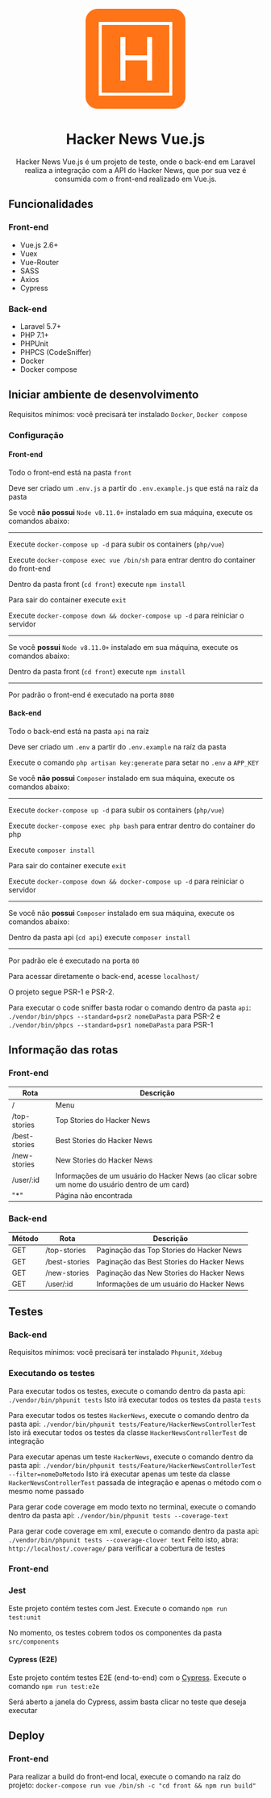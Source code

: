 <div align="center">
  <img src="./api/public/logo.webp" width="200px" alt="logo">
  <h1>Hacker News Vue.js</h1>
</div>

<p align="center">
  Hacker News Vue.js é um projeto de teste, onde o back-end em Laravel realiza a integração com a API do Hacker News, que por sua vez é consumida com o front-end realizado em Vue.js.
</p>

## Funcionalidades

### Front-end

* Vue.js 2.6+
* Vuex
* Vue-Router
* SASS
* Axios
* Cypress

### Back-end

* Laravel 5.7+
* PHP 7.1+
* PHPUnit
* PHPCS (CodeSniffer)
* Docker
* Docker compose

## Iniciar ambiente de desenvolvimento

Requisitos mínimos: você precisará ter instalado `Docker`, `Docker compose`

### Configuração

#### Front-end

Todo o front-end está na pasta `front`

Deve ser criado um `.env.js` a partir do `.env.example.js` que está na raíz da pasta

Se você **não possui** `Node v8.11.0+` instalado em sua máquina, execute os comandos abaixo:

---------------------------------------------------------------------------------------
Execute `docker-compose up -d` para subir os containers (`php/vue`)

Execute `docker-compose exec vue /bin/sh` para entrar dentro do container do front-end

Dentro da pasta front (`cd front`) execute `npm install`

Para sair do container execute `exit`

Execute `docker-compose down && docker-compose up -d` para reiniciar o servidor

---------------------------------------------------------------------------------------

Se você **possui** `Node v8.11.0+` instalado em sua máquina, execute os comandos abaixo:

Dentro da pasta front (`cd front`) execute `npm install`

---------------------------------------------------------------------------------------

Por padrão o front-end é executado na porta `8080`

#### Back-end

Todo o back-end está na pasta `api` na raíz

Deve ser criado um `.env` a partir do `.env.example` na raíz da pasta

Execute o comando `php artisan key:generate` para setar no `.env` a `APP_KEY`

Se você **não possui** `Composer` instalado em sua máquina, execute os comandos abaixo:

---------------------------------------------------------------------------------------

Execute `docker-compose up -d` para subir os containers (`php/vue`)

Execute `docker-compose exec php bash` para entrar dentro do container do php

Execute `composer install`

Para sair do container execute `exit`

Execute `docker-compose down && docker-compose up -d` para reiniciar o servidor

---------------------------------------------------------------------------------------

Se você não **possui** `Composer` instalado em sua máquina, execute os comandos abaixo:

Dentro da pasta api (`cd api`) execute `composer install`

---------------------------------------------------------------------------------------

Por padrão ele é executado na porta `80`

Para acessar diretamente o back-end, acesse `localhost/`

O projeto segue PSR-1 e PSR-2.

Para executar o code sniffer basta rodar o comando dentro da pasta `api`: `./vendor/bin/phpcs --standard=psr2 nomeDaPasta` para PSR-2 e `./vendor/bin/phpcs --standard=psr1 nomeDaPasta` para PSR-1

## Informação das rotas

### Front-end

Rota | Descrição
--- | ---
/ | Menu
/top-stories | Top Stories do Hacker News
/best-stories | Best Stories do Hacker News
/new-stories | New Stories do Hacker News
/user/:id | Informações de um usuário do Hacker News (ao clicar sobre um nome do usuário dentro de um card)
"*" | Página não encontrada

### Back-end

Método | Rota | Descrição |
--- | --- | ---
GET | /top-stories | Paginação das Top Stories do Hacker News
GET | /best-stories | Paginação das Best Stories do Hacker News
GET | /new-stories | Paginação das New Stories do Hacker News
GET | /user/:id | Informações de um usuário do Hacker News

## Testes

### Back-end

Requisitos mínimos: você precisará ter instalado `Phpunit`, `Xdebug`

### Executando os testes

Para executar todos os testes, execute o comando dentro da pasta api: `./vendor/bin/phpunit tests`
Isto irá executar todos os testes da pasta `tests`

Para executar todos os testes `HackerNews`, execute o comando dentro da pasta api: `./vendor/bin/phpunit tests/Feature/HackerNewsControllerTest`
Isto irá executar todos os testes da classe `HackerNewsControllerTest` de integração

Para executar apenas um teste `HackerNews`, execute o comando dentro da pasta api: `./vendor/bin/phpunit tests/Feature/HackerNewsControllerTest --filter=nomeDoMetodo`
Isto irá executar apenas um teste da classe `HackerNewsControllerTest` passada de integração e apenas o método com o mesmo nome passado

Para gerar code coverage em modo texto no terminal, execute o comando dentro da pasta api: `./vendor/bin/phpunit tests --coverage-text`

Para gerar code coverage em xml, execute o comando dentro da pasta api: `./vendor/bin/phpunit tests --coverage-clover text`
Feito isto, abra: `http://localhost/.coverage/` para verificar a cobertura de testes

### Front-end

### Jest

Este projeto contém testes com Jest. Execute o comando `npm run test:unit`

No momento, os testes cobrem todos os componentes da pasta `src/components`

#### Cypress (E2E)

Este projeto contém testes E2E (end-to-end) com o [Cypress](https://www.cypress.io/). Execute o comando `npm run test:e2e`

Será aberto a janela do Cypress, assim basta clicar no teste que deseja executar

## Deploy

### Front-end

Para realizar a build do front-end local, execute o comando na raíz do projeto: `docker-compose run vue /bin/sh -c "cd front && npm run build"`
